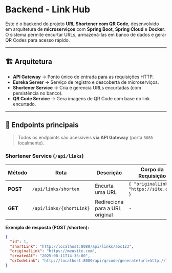 # Backend - Link Hub

Este é o backend do projeto **URL Shortener com QR Code**, desenvolvido em arquitetura de **microserviços** com **Spring Boot**, **Spring Cloud** e **Docker**.  
O sistema permite encurtar URLs, armazená-las em banco de dados e gerar QR Codes para acesso rápido.

---

## 🏗 Arquitetura

- **API Gateway** → Ponto único de entrada para as requisições HTTP.
- **Eureka Server** → Serviço de registro e descoberta de microserviços.
- **Shortener Service** → Cria e gerencia URLs encurtadas (com persistência no banco).
- **QR Code Service** → Gera imagens de QR Code com base no link encurtado.

---

## 🚪 Endpoints principais

> Todos os endpoints são acessíveis **via API Gateway** (porta `8080` localmente).

### Shortener Service (`/api/links`)

| Método | Rota                  | Descrição                      | Corpo da Requisição                      |
|--------|-----------------------|--------------------------------|------------------------------------------|
| **POST** | `/api/links/shorten`   | Encurta uma URL                 | `{ "originalLink": "https://site.com" }` |
| **GET**  | `/api/links/{shortLink}` | Redireciona para a URL original | -                                        |

**Exemplo de resposta (POST /shorten):**
```json
{
  "id": 1,
  "shortLink": "http://localhost:8080/api/links/abc123",
  "originalLink": "https://meusite.com",
  "createdAt": "2025-08-11T14:35:00",
  "qrCodeLink": "http://localhost:8080/api/qrcode/generate?url=http://localhost:8080/api/links/abc123"
}
```

